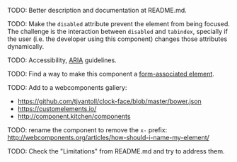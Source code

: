 TODO: Better description and documentation at README.md.

TODO: Make the `disabled` attribute prevent the element from being focused. The challenge is the interaction between `disabled` and `tabindex`, specially if the user (i.e. the developer using this component) changes those attributes dynamically.

TODO: Accessibility, [ARIA](https://developer.mozilla.org/en-US/docs/Web/Accessibility/ARIA) guidelines.

TODO: Find a way to make this component a [form-associated element](http://www.w3.org/TR/html5/forms.html#form-associated-element).

TODO: Add to a webcomponents gallery:

* https://github.com/tjvantoll/clock-face/blob/master/bower.json
* https://customelements.io/
* http://component.kitchen/components

TODO: rename the component to remove the `x-` prefix: http://webcomponents.org/articles/how-should-i-name-my-element/

TODO: Check the "Limitations" from README.md and try to address them.
